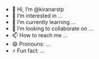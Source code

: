 - 👋 Hi, I’m @kiranarstp
- 👀 I’m interested in ...
- 🌱 I’m currently learning ...
- 💞️ I’m looking to collaborate on ...
- 📫 How to reach me ...
- 😄 Pronouns: ...
- ⚡ Fun fact: ...

<!---
kiranarstp/kiranarstp is a ✨ special ✨ repository because its `README.md` (this file) appears on your GitHub profile.
You can click the Preview link to take a look at your changes.
--->
